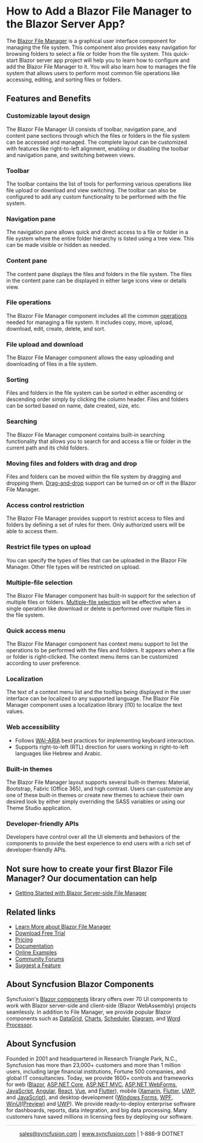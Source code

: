 # How to Add a Blazor File Manager to the Blazor Server App?

The [Blazor File Manager](https://www.syncfusion.com/blazor-components/blazor-file-manager?utm_medium=listing&utm_source=github-examples&utm_campaign=blazor-file-manager-github-examples) is a graphical user interface component for managing the file system. This component also provides easy navigation for browsing folders to select a file or folder from the file system. This quick-start Blazor server app project will help you to learn how to configure and add the Blazor File Manager to it. You will also learn how to manages the file system that allows users to perform most common file operations like accessing, editing, and sorting files or folders.

## Features and Benefits

### Customizable layout design

The Blazor File Manager UI consists of toolbar, navigation pane, and content pane sections through which the files or folders in the file system can be accessed and managed. The complete layout can be customized with features like right-to-left alignment, enabling or disabling the toolbar and navigation pane, and switching between views.

### Toolbar

The toolbar contains the list of tools for performing various operations like file upload or download and view switching. The toolbar can also be configured to add any custom functionality to be performed with the file system.

### Navigation pane

The navigation pane allows quick and direct access to a file or folder in a file system where the entire folder hierarchy is listed using a tree view. This can be made visible or hidden as needed.

### Content pane

The content pane displays the files and folders in the file system. The files in the content pane can be displayed in either large icons view or details view.

### File operations

The Blazor File Manager component includes all the common [operations](https://blazor.syncfusion.com/documentation/file-manager/file-operations/?utm_medium=listing&utm_source=github-examples&utm_campaign=blazor-file-manager-github-examples) needed for managing a file system. It includes copy, move, upload, download, edit, create, delete, and sort.

### File upload and download

The Blazor File Manager component allows the easy uploading and downloading of files in a file system.

### Sorting

Files and folders in the file system can be sorted in either ascending or descending order simply by clicking the column header. Files and folders can be sorted based on name, date created, size, etc.

### Searching

The Blazor File Manager component contains built-in searching functionality that allows you to search for and access a file or folder in the current path and its child folders.

### Moving files and folders with drag and drop

Files and folders can be moved within the file system by dragging and dropping them. [Drag-and-drop](https://blazor.syncfusion.com/documentation/file-manager/drag-and-drop/?utm_medium=listing&utm_source=github-examples&utm_campaign=blazor-file-manager-github-examples) support can be turned on or off in the Blazor File Manager.

### Access control restriction

The Blazor File Manager provides support to restrict access to files and folders by defining a set of rules for them. Only authorized users will be able to access them.

### Restrict file types on upload

You can specify the types of files that can be uploaded in the Blazor File Manager. Other file types will be restricted on upload.

### Multiple-file selection

The Blazor File Manager component has built-in support for the selection of multiple files or folders. [Multiple-file selection](https://blazor.syncfusion.com/documentation/file-manager/multiple-file-selection/?utm_medium=listing&utm_source=github-examples&utm_campaign=blazor-file-manager-github-examples) will be effective when a single operation like download or delete is performed over multiple files in the file system.

### Quick access menu

The Blazor File Manager component has context menu support to list the operations to be performed with the files and folders. It appears when a file or folder is right-clicked. The context menu items can be customized according to user preference.

### Localization

The text of a context menu list and the tooltips being displayed in the user interface can be localized to any supported language. The Blazor File Manager component uses a localization library (l10) to localize the text values.

### Web accessibility

* Follows [WAI-ARIA](https://www.w3.org/TR/wai-aria-practices/?utm_medium=listing&utm_source=github-examples&utm_campaign=blazor-file-manager-github-examples) best practices for implementing keyboard interaction.
* Supports right-to-left (RTL) direction for users working in right-to-left languages like Hebrew and Arabic.

### Built-in themes

The Blazor File Manager layout supports several built-in themes: Material, Bootstrap, Fabric (Office 365), and high contrast. Users can customize any one of these built-in themes or create new themes to achieve their own desired look by either simply overriding the SASS variables or using our Theme Studio application.

### Developer-friendly APIs

Developers have control over all the UI elements and behaviors of the components to provide the best experience to end users with a rich set of developer-friendly APIs.

## Not sure how to create your first Blazor File Manager? Our documentation can help

* [Getting Started with Blazor Server-side File Manager](https://blazor.syncfusion.com/documentation/file-manager/getting-started/?utm_medium=listing&utm_source=github-examples&utm_campaign=blazor-file-manager-github-examples)

## Related links

* [Learn More about Blazor File Manager](https://www.syncfusion.com/blazor-components/blazor-file-manager?utm_medium=listing&utm_source=github-examples&utm_campaign=blazor-file-manager-github-examples)
* [Download Free Trial](https://www.syncfusion.com/downloads?utm_medium=listing&utm_source=github-examples&utm_campaign=blazor-file-manager-github-examples)
* [Pricing](https://www.syncfusion.com/sales/products/blazor?utm_medium=listing&utm_source=github-examples&utm_campaign=blazor-file-manager-github-examples)
* [Documentation](https://blazor.syncfusion.com/documentation/file-manager/getting-started/?utm_medium=listing&utm_source=github-examples&utm_campaign=blazor-file-manager-github-examples)
* [Online Examples](https://blazor.syncfusion.com/demos/file-manager/overview?utm_medium=listing&utm_source=github-examples&utm_campaign=blazor-file-manager-github-examples)
* [Community Forums](https://www.syncfusion.com/forums/blazor-components/file-manager?utm_medium=listing&utm_source=github-examples&utm_campaign=blazor-file-manager-github-examples)
* [Suggest a Feature](https://www.syncfusion.com/feedback/blazor-components?utm_medium=listing&utm_source=github-examples&utm_campaign=blazor-file-manager-github-examples)

## About Syncfusion Blazor Components

Syncfusion's [Blazor components](https://www.syncfusion.com/blazor-components?utm_medium=listing&utm_source=github-examples&utm_campaign=blazor-file-manager-github-examples) library offers over 70 UI components to work with Blazor server-side and client-side (Blazor WebAssembly) projects seamlessly. In addition to File Manager, we provide popular Blazor components such as [DataGrid](https://www.syncfusion.com/blazor-components/blazor-datagrid?utm_medium=listing&utm_source=github-examples&utm_campaign=blazor-file-manager-github-examples), [Charts](https://www.syncfusion.com/blazor-components/blazor-charts?utm_medium=listing&utm_source=github-examples&utm_campaign=blazor-file-manager-github-examples), [Scheduler](https://www.syncfusion.com/blazor-components/blazor-scheduler?utm_medium=listing&utm_source=github-examples&utm_campaign=blazor-file-manager-github-examples), [Diagram](https://www.syncfusion.com/blazor-components/blazor-diagram?utm_medium=listing&utm_source=github-examples&utm_campaign=blazor-file-manager-github-examples), and [Word Processor](https://www.syncfusion.com/blazor-components/blazor-word-processor?utm_medium=listing&utm_source=github-examples&utm_campaign=blazor-file-manager-github-examples).

## About Syncfusion

Founded in 2001 and headquartered in Research Triangle Park, N.C., Syncfusion has more than 23,000+ customers and more than 1 million users, including large financial institutions, Fortune 500 companies, and global IT consultancies.
Today, we provide 1600+ controls and frameworks for web ([Blazor](https://www.syncfusion.com/blazor-components?utm_medium=listing&utm_source=github-examples&utm_campaign=blazor-file-manager-github-examples), [ASP.NET Core](https://www.syncfusion.com/aspnet-core-ui-controls?utm_medium=listing&utm_source=github-examples&utm_campaign=blazor-file-manager-github-examples), [ASP.NET MVC](https://www.syncfusion.com/aspnet-mvc-ui-controls?utm_medium=listing&utm_source=github-examples&utm_campaign=blazor-file-manager-github-examples), [ASP.NET WebForms](https://www.syncfusion.com/jquery/aspnet-webforms-ui-controls?utm_medium=listing&utm_source=github-examples&utm_campaign=blazor-file-manager-github-examples), [JavaScript](https://www.syncfusion.com/javascript-ui-controls?utm_medium=listing&utm_source=github-examples&utm_campaign=blazor-file-manager-github-examples), [Angular](https://www.syncfusion.com/angular-ui-components?utm_medium=listing&utm_source=github-examples&utm_campaign=blazor-file-manager-github-examples), [React](https://www.syncfusion.com/react-ui-components?utm_medium=listing&utm_source=github-examples&utm_campaign=blazor-file-manager-github-examples), [Vue](https://www.syncfusion.com/vue-ui-components?utm_medium=listing&utm_source=github-examples&utm_campaign=blazor-file-manager-github-examples), and [Flutter](https://www.syncfusion.com/flutter-widgets?utm_source=github&utm_medium=listing&utm_campaign=blazor-scheduler-github-samples)),
mobile
([Xamarin](https://www.syncfusion.com/xamarin-ui-controls?utm_source=github&utm_medium=listing&utm_campaign=blazor-scheduler-github-samples),
[Flutter](https://www.syncfusion.com/flutter-widgets?utm_source=github&utm_medium=listing&utm_campaign=blazor-scheduler-github-samples),
[UWP](https://www.syncfusion.com/uwp-ui-controls?utm_source=github&utm_medium=listing&utm_campaign=blazor-scheduler-github-samples),
and
[JavaScript](https://www.syncfusion.com/javascript-ui-controls?utm_source=github&utm_medium=listing&utm_campaign=blazor-scheduler-github-samples)),
and desktop development ([Windows
Forms](https://www.syncfusion.com/winforms-ui-controls?utm_source=github&utm_medium=listing&utm_campaign=blazor-scheduler-github-samples),
[WPF](https://www.syncfusion.com/wpf-ui-controls?utm_source=github&utm_medium=listing&utm_campaign=blazor-scheduler-github-samples),
[WinUI(Preview)](https://www.syncfusion.com/winui-controls?utm_source=github&utm_medium=listing&utm_campaign=blazor-scheduler-github-samples)
and
[UWP](https://www.syncfusion.com/uwp-ui-controls?utm_source=github&utm_medium=listing&utm_campaign=blazor-scheduler-github-samples)).
We provide ready-to-deploy enterprise software for dashboards, reports,
data integration, and big data processing. Many customers have saved
millions in licensing fees by deploying our software.

		
<hr style="height:0.3px;border:none;color:lightgrey;background-color:lightgrey;" />

<p align="center">
  <a href="mailto:sales@syncfusion.com?Subject=Syncfusion Blazor Scheduler - Github" target="_top">sales@syncfusion.com</a> | <a href="https://www.syncfusion.com?utm_source=github&utm_medium=listing&utm_campaign=blazor-scheduler-github-samples">www.syncfusion.com</a> | 1-888-9 DOTNET <br>
</p>




